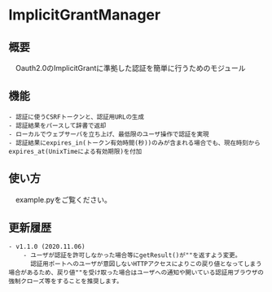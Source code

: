 # ImplicitGrantManager

## 概要

　Oauth2.0のImplicitGrantに準拠した認証を簡単に行うためのモジュール

## 機能

	- 認証に使うCSRFトークンと、認証用URLの生成
	- 認証結果をパースして辞書で返却
	- ローカルでウェブサーバを立ち上げ、最低限のユーザ操作で認証を実現
	- 認証結果にexpires_in(トークン有効時間(秒))のみが含まれる場合でも、現在時刻からexpires_at(UnixTimeによる有効期限)を付加

## 使い方

　example.pyをご覧ください。

## 更新履歴
	- v1.1.0 (2020.11.06)
		- ユーザが認証を許可しなかった場合等にgetResult()が""を返すよう変更。
		  認証用ポートへのユーザが意図しないHTTPアクセスによりこの戻り値となってしまう場合があるため、戻り値""を受け取った場合はユーザへの通知や開いている認証用ブラウザの強制クローズ等をすることを推奨します。
